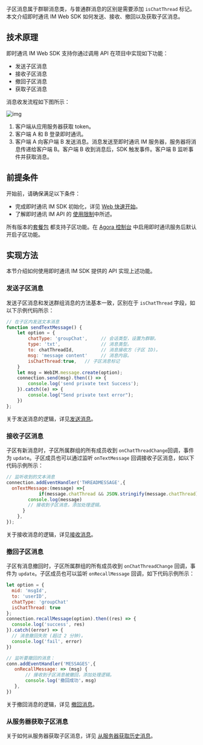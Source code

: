 子区消息属于群聊消息类，与普通群消息的区别是需要添加 `isChatThread` 标记。本文介绍即时通讯 IM Web SDK 如何发送、接收、撤回以及获取子区消息。

## 技术原理

即时通讯 IM Web SDK 支持你通过调用 API 在项目中实现如下功能：

- 发送子区消息
- 接收子区消息
- 撤回子区消息
- 获取子区消息

消息收发流程如下图所示：

![img](./agora_doc_source/markdown/agora-chat/images/quickstart/quick_start_workflow.png)

1. 客户端从应用服务器获取 token。
2. 客户端 A 和 B 登录即时通讯。
3. 客户端 A 向客户端 B 发送消息。消息发送至即时通讯 IM 服务器，服务器将消息传递给客户端 B。客户端 B 收到消息后，SDK 触发事件。客户端 B 监听事件并获取消息。

## 前提条件

开始前，请确保满足以下条件：

- 完成即时通讯 IM SDK 初始化，详见 [Web 快速开始](./agora_chat_get_started_web)。
- 了解即时通讯 IM API 的 [使用限制](./agora_chat_limitation)中所述。

所有版本的[套餐包](./agora_chat_plan) 都支持子区功能。在 [Agora 控制台](https://console.agora.io/) 中启用即时通讯服务后默认开启子区功能。

## 实现方法

本节介绍如何使用即时通讯 IM SDK 提供的 API 实现上述功能。

### 发送子区消息

发送子区消息和发送群组消息的方法基本一致，区别在于 `isChatThread` 字段，如以下示例代码所示：

```javascript
// 在子区内发送文本消息
function sendTextMessage() {
    let option = {
        chatType: 'groupChat',     // 会话类型，设置为群聊。
        type: 'txt',               // 消息类型。
        to: chatThreadId,          // 消息接收方（子区 ID)。
        msg: 'message content'     // 消息内容。
        isChatThread:true,   // 子区消息标记
    }
    let msg = WebIM.message.create(option);
    connection.send(msg).then(() => {
        console.log('send private text Success');
    }).catch((e) => {
        console.log("Send private text error");
    })
};
```

关于发送消息的逻辑，详见[发送消息](./agora_chat_send_receive_message_web#发送文本消息)。
### 接收子区消息

子区有新消息时，子区所属群组的所有成员收到 `onChatThreadChange`回调，事件为 `update`。子区成员也可以通过监听 `onTextMessage` 回调接收子区消息，如以下代码示例所示：

```javascript
// 监听收到的文本消息
connection.addEventHandler('THREADMESSAGE',{
  onTextMessage:(message) =>{
            if(message.chatThread && JSON.stringify(message.chatThread)!=='{}'){
        console.log(message)
        // 接收到子区消息，添加处理逻辑。
      }
    },
});
```

关于接收消息的逻辑，详见[接收消息](./agora_chat_send_receive_message_web#接收文本消息)。

### 撤回子区消息

子区有消息撤回时，子区所属群组的所有成员收到 `onChatThreadChange` 回调，事件为 `update`。子区成员也可以监听 `onRecallMessage` 回调，如下代码示例所示：

```javascript
let option = {
  mid: 'msgId',
  to: 'userID',
  chatType: 'groupChat'
  isChatThread: true
};
connection.recallMessage(option).then((res) => {
  console.log('success', res)
}).catch((error) => {
  // 消息撤回失败 (超过 2 分钟)。
  console.log('fail', error)
})

// 监听要撤回的消息：
conn.addEventHandler('MESSAGES',{
   onRecallMessage: => (msg) {
       // 接收到子区消息被撤回，添加处理逻辑。
       console.log('撤回成功'，msg)
   },
})
```

关于撤回消息的逻辑，详见 [撤回消息](./agora_chat_send_receive_message_web#撤回消息)。

### 从服务器获取子区消息

关于如何从服务器获取子区消息，详见 [从服务器获取历史消息](./agora_chat_retrieve_message_web#从服务器获取指定会话的历史消息)。
